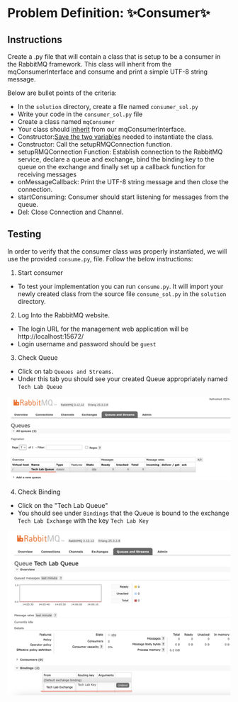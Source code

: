 # Problem Definition: ✨Consumer✨

##  Instructions
Create a .py file that will contain a class that is setup to be a consumer in the RabbitMQ framework. This class will inherit from the mqConsumerInterface and consume and print a simple UTF-8 string message. 

Below are bullet points of the criteria:
- In the `solution` directory, create a file named `consumer_sol.py`
- Write your code in the `consumer_sol.py` file
- Create a class named `mqConsumer`
- Your class should [inherit](../../Resources/Python-Basics.md#creating-an-interface) from our mqConsumerInterface.
- Constructor:[Save the two variables](../../Resources/Python-Basics.md#saving-a-instance-variable-and-calling-the-variable) needed to instantiate the class.
- Constructor: Call the setupRMQConnection function.
- setupRMQConnection Function: Establish connection to the RabbitMQ service, declare a queue and exchange, bind the binding key to the queue on the exchange and finally set up a callback function for receiving messages
- onMessageCallback: Print the UTF-8 string message and then close the connection.
- startConsuming:  Consumer should start listening for messages from the queue.
- Del: Close Connection and Channel.


## Testing
In order to verify that the consumer class was properly instantiated, we will use the provided  `consume.py`, file. Follow the below instructions:
1. Start consumer
* To test your implementation you can run `consume.py`. It will import your newly created class from the source file `consume_sol.py` in the `solution` directory.
2. Log Into the RabbitMQ website.
* The login URL for the management web application will be http://localhost:15672/
* Login username and password should be `guest`
3. Check Queue
* Click on tab `Queues and Streams`.
* Under this tab you should see your created Queue appropriately named `Tech Lab Queue`

![alt text](../../../data/Images/consumerQueue.jpeg)

4. Check Binding
* Click on the "Tech Lab Queue" 
* You should see under `Bindings` that the Queue is bound to the exchange `Tech Lab Exchange` with the key `Tech Lab Key`

![alt text](../../../data/Images/consumerBinding.jpeg)

